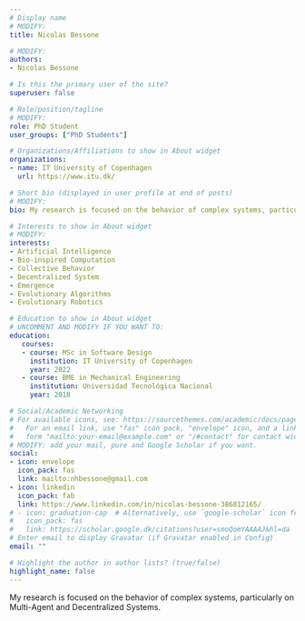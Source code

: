 ```yaml
---
# Display name 
# MODIFY:
title: Nicolas Bessone

# MODIFY:
authors:
- Nicolas Bessone

# Is this the primary user of the site?
superuser: false

# Role/position/tagline
# MODIFY:
role: PhD Student
user_groups: ["PhD Students"]

# Organizations/Affiliations to show in About widget
organizations:
- name: IT University of Copenhagen
  url: https://www.itu.dk/

# Short bio (displayed in user profile at end of posts)
# MODIFY:
bio: My research is focused on the behavior of complex systems, particularly on Multi-Agent and Decentralized Systems.

# Interests to show in About widget
# MODIFY:
interests:
- Artificial Intelligence
- Bio-inspired Computation
- Collective Behavior
- Decentralized System
- Emergence
- Evolutionary Algorithms
- Evolutionary Robotics

# Education to show in About widget
# UNCOMMENT AND MODIFY IF YOU WANT TO:
education:
   courses:
   - course: MSc in Software Design
     institution: IT University of Copenhagen
     year: 2022
   - course: BME in Mechanical Engineering
     institution: Universidad Tecnológica Nacional
     year: 2018

# Social/Academic Networking
# For available icons, see: https://sourcethemes.com/academic/docs/page-builder/#icons
#   For an email link, use "fas" icon pack, "envelope" icon, and a link in the
#   form "mailto:your-email@example.com" or "/#contact" for contact widget.
# MODIFY: add your mail, pure and Google Scholar if you want.
social:
- icon: envelope
  icon_pack: fas
  link: mailto:nhbessone@gmail.com
- icon: linkedin
  icon_pack: fab
  link: https://www.linkedin.com/in/nicolas-bessone-386812165/
# - icon: graduation-cap  # Alternatively, use `google-scholar` icon from `ai` icon pack
#   icon_pack: fas
#   link: https://scholar.google.dk/citations?user=smoQomYAAAAJ&hl=da
# Enter email to display Gravatar (if Gravatar enabled in Config)
email: ""

# Highlight the author in author lists? (true/false)
highlight_name: false
---
```


My research is focused on the behavior of complex systems, particularly on Multi-Agent and Decentralized Systems.